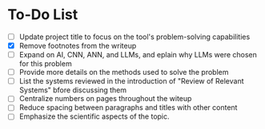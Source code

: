 # To-Do List

- [ ] Update project title to focus on the tool's problem-solving capabilities
- [x] Remove footnotes from the writeup
- [ ] Expand on AI, CNN, ANN, and LLMs, and eplain why LLMs were chosen for this problem
- [ ] Provide more details on the methods used to solve the problem
- [ ] List the systems reviewed in the introduction of "Review of Relevant Systems" bfore discussing them
- [ ] Centralize numbers on pages throughout the witeup
- [ ] Reduce spacing between paragraphs and titles with other content
- [ ] Emphasize the scientific aspects of the topic.